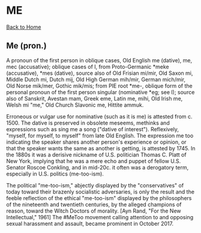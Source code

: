 # ME

[Back to Home](/)

## Me (pron.)

A pronoun of the first person in oblique cases, Old English me (dative), me, mec (accusative); oblique cases of I, from Proto-Germanic *meke (accusative), *mes (dative), source also of Old Frisian mi/mir, Old Saxon mi, Middle Dutch mi, Dutch mij, Old High German mih/mir, German mich/mir, Old Norse mik/mer, Gothic mik/mis; from PIE root *me-, oblique form of the personal pronoun of the first person singular (nominative *eg; see I); source also of Sanskrit, Avestan mam, Greek eme, Latin me, mihi, Old Irish me, Welsh mi "me," Old Church Slavonic me, Hittite ammuk.

Erroneous or vulgar use for nominative (such as it is me) is attested from c. 1500. The dative is preserved in obsolete meseems, methinks and expressions such as sing me a song ("dative of interest"). Reflexively, "myself, for myself, to myself" from late Old English. The expression me too indicating the speaker shares another person's experience or opinion, or that the speaker wants the same as another is getting, is attested by 1745. In the 1880s it was a derisive nickname of U.S. politician Thomas C. Platt of New York, implying that he was a mere echo and puppet of fellow U.S. Senator Roscoe Conkling, and in mid-20c. it often was a derogatory term, especially in U.S. politics (me-too-ism).

The political "me-too-ism," abjectly displayed by the "conservatives" of today toward their brazenly socialistic adversaries, is only the result and the feeble reflection of the ethical "me-too-ism" displayed by the philosophers of the nineteenth and twentieth centuries, by the alleged champions of reason, toward the Witch Doctors of morality. [Ayn Rand, "For the New Intellectual," 1961]
The #MeToo movement calling attention to and opposing sexual harassment and assault, became prominent in October 2017.
